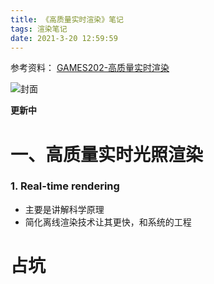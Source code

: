 ```yaml
---
title: 《高质量实时渲染》笔记
tags: 渲染笔记
date: 2021-3-20 12:59:59
---
```


参考资料： [GAMES202-高质量实时渲染](https://www.bilibili.com/video/BV1YK4y1T7yY)

![封面](/images/games202.png)

**更新中**

<!--more -->

# 一、高质量实时光照渲染

### 1. Real-time rendering

* 主要是讲解科学原理
* 简化离线渲染技术让其更快，和系统的工程

# 占坑